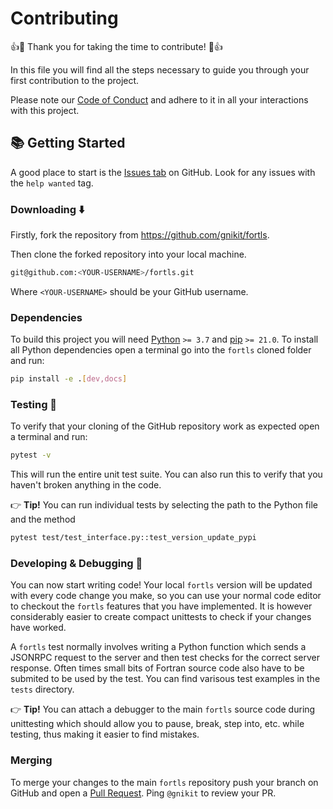 # Contributing

👍🎉 Thank you for taking the time to contribute! 🎉👍

In this file you will find all the steps necessary to guide you through your first contribution to the project.

Please note our [Code of Conduct](https://github.com/gnikit/fortls/blob/master/CODE_OF_CONDUCT.md) and adhere to it in all your interactions with this project.

## 📚 Getting Started

A good place to start is the [Issues tab](https://github.com/gnikit/fortls/issues) on GitHub. Look for any issues with the `help wanted` tag.

### Downloading ⬇️

Firstly, fork the repository from <https://github.com/gnikit/fortls>.

Then clone the forked repository into your local machine.

```sh
git@github.com:<YOUR-USERNAME>/fortls.git
```

Where `<YOUR-USERNAME>` should be your GitHub username.

### Dependencies

To build this project you will need [Python](https://www.python.org/) `>= 3.7` and [pip](https://www.python.org/) `>= 21.0`.
To install all Python dependencies open a terminal go into the `fortls` cloned folder and run:

```sh
pip install -e .[dev,docs]
```

### Testing 🧪

To verify that your cloning of the GitHub repository work as expected open a terminal and run:

```sh
pytest -v
```
This will run the entire unit test suite. You can also run this to verify that you haven't broken anything in the code.

👉 **Tip!** You can run individual tests by selecting the path to the Python file and the method 
```sh
pytest test/test_interface.py::test_version_update_pypi
```

### Developing & Debugging 🐞️

You can now start writing code! Your local `fortls` version will be updated with every code change you make, so you can use your normal code editor to checkout the `fortls` features that you have implemented.
It is however considerably easier to create compact unittests to check if your changes have worked.

A `fortls` test normally involves writing a Python function which sends a JSONRPC request to the server and then test checks for the correct server response.
Often times small bits of Fortran source code also have to be submited to be used by the test.
You can find varisous test examples in the `tests` directory.


👉 **Tip!** You can attach a debugger to the main `fortls` source code during unittesting which should allow you to pause, break, step into, etc. while testing, thus making it easier to find mistakes.


### Merging

To merge your changes to the main `fortls` repository push your branch on GitHub and open a [Pull Request](https://github.com/gnikit/fortls/pulls). Ping `@gnikit` to review your PR.
